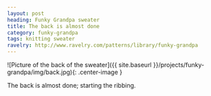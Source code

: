 ```yaml
---
layout: post
heading: Funky Grandpa sweater
title: The back is almost done
category: funky-grandpa
tags: knitting sweater
ravelry: http://www.ravelry.com/patterns/library/funky-grandpa
---
```

![Picture of the back of the sweater]({{ site.baseurl }}/projects/funky-grandpa/img/back.jpg){: .center-image }

The back is almost done; starting the ribbing.